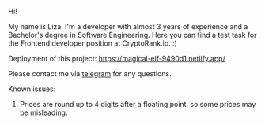 Hi! 

My name is Liza. I'm a developer with almost 3 years of experience and a Bachelor's degree in Software Engineering.
Here you can find a test task for the Frontend developer position at CryptoRank.io. :)

Deployment of this project: https://magical-elf-9490d1.netlify.app/

Please contact me via [telegram](https://t.me/limoskk) for any questions.

Known issues:
1. Prices are round up to 4 digits after a floating point, so some prices may be misleading.